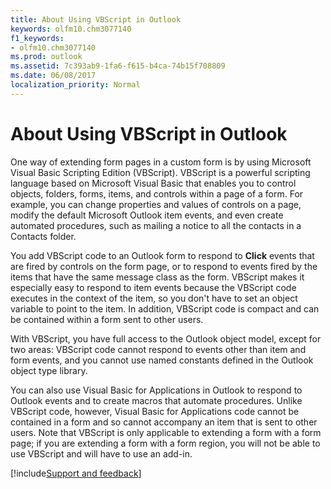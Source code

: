 ```yaml
---
title: About Using VBScript in Outlook
keywords: olfm10.chm3077140
f1_keywords:
- olfm10.chm3077140
ms.prod: outlook
ms.assetid: 7c393ab9-1fa6-f615-b4ca-74b15f708809
ms.date: 06/08/2017
localization_priority: Normal
---
```



# About Using VBScript in Outlook

One way of extending form pages in a custom form is by using Microsoft Visual Basic Scripting Edition (VBScript). VBScript is a powerful scripting language based on Microsoft Visual Basic that enables you to control objects, folders, forms, items, and controls within a page of a form. For example, you can change properties and values of controls on a page, modify the default Microsoft Outlook item events, and even create automated procedures, such as mailing a notice to all the contacts in a Contacts folder.

You add VBScript code to an Outlook form to respond to  **Click** events that are fired by controls on the form page, or to respond to events fired by the items that have the same message class as the form. VBScript makes it especially easy to respond to item events because the VBScript code executes in the context of the item, so you don't have to set an object variable to point to the item. In addition, VBScript code is compact and can be contained within a form sent to other users.

With VBScript, you have full access to the Outlook object model, except for two areas: VBScript code cannot respond to events other than item and form events, and you cannot use named constants defined in the Outlook object type library.

You can also use Visual Basic for Applications in Outlook to respond to Outlook events and to create macros that automate procedures. Unlike VBScript code, however, Visual Basic for Applications code cannot be contained in a form and so cannot accompany an item that is sent to other users. Note that VBScript is only applicable to extending a form with a form page; if you are extending a form with a form region, you will not be able to use VBScript and will have to use an add-in.

[!include[Support and feedback](~/includes/feedback-boilerplate.md)]
